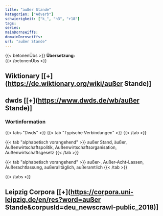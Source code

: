 ```yaml
---
title: "außer Stande"
kategorien: ["Adverb"]
schwierigkeit: ["k_", "h3", "r18"]
tags:
series:
mainDornseiffs:
domainDornseiffs:
url: "außer Stande"
---
```


{{< betonenÜbs >}}
**Übersetzung:**  
{{< /betonenÜbs >}}

## Wiktionary [[+](https://de.wiktionary.org/wiki/außer Stande)]



## dwds [[+](https://www.dwds.de/wb/außer Stande)]

### Wortinformation
{{< tabs "Dwds" >}}
{{< tab "Typische Verbindungen" >}}
{{< /tab >}}

{{< tab "alphabetisch vorangehend" >}}
außer Stand, äußer, Außenwirtschaftspolitik, Außenwirtschaftsorganisation, Außenwirtschaftsgesetz
{{< /tab >}}

{{< tab "alphabetisch vorangehend" >}}
außer-, Außer-Acht-Lassen, Außerachtlassung, außeralltäglich, außeramtlich
{{< /tab >}}

{{< /tabs >}}

## Leipzig Corpora [[+](https://corpora.uni-leipzig.de/en/res?word=außer Stande&corpusId=deu_newscrawl-public_2018)]

